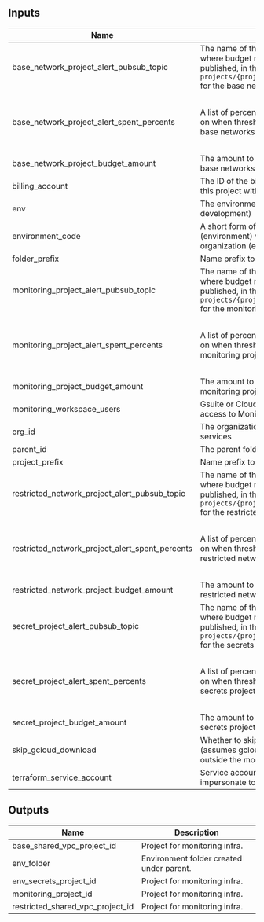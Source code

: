 <!-- BEGINNING OF PRE-COMMIT-TERRAFORM DOCS HOOK -->
## Inputs

| Name | Description | Type | Default | Required |
|------|-------------|------|---------|:--------:|
| base\_network\_project\_alert\_pubsub\_topic | The name of the Cloud Pub/Sub topic where budget related messages will be published, in the form of `projects/{project_id}/topics/{topic_id}` for the base networks project | `string` | `null` | no |
| base\_network\_project\_alert\_spent\_percents | A list of percentages of the budget to alert on when threshold is exceeded for the base networks project | `list(number)` | <pre>[<br>  0.5,<br>  0.75,<br>  0.9,<br>  0.95<br>]</pre> | no |
| base\_network\_project\_budget\_amount | The amount to use as the budget for the base networks project | `number` | `1000` | no |
| billing\_account | The ID of the billing account to associate this project with | `string` | n/a | yes |
| env | The environment to prepare (ex. development) | `string` | n/a | yes |
| environment\_code | A short form of the folder level resources (environment) within the Google Cloud organization (ex. d). | `string` | n/a | yes |
| folder\_prefix | Name prefix to use for folders created. | `string` | `"fldr"` | no |
| monitoring\_project\_alert\_pubsub\_topic | The name of the Cloud Pub/Sub topic where budget related messages will be published, in the form of `projects/{project_id}/topics/{topic_id}` for the monitoring project. | `string` | `null` | no |
| monitoring\_project\_alert\_spent\_percents | A list of percentages of the budget to alert on when threshold is exceeded for the monitoring project. | `list(number)` | <pre>[<br>  0.5,<br>  0.75,<br>  0.9,<br>  0.95<br>]</pre> | no |
| monitoring\_project\_budget\_amount | The amount to use as the budget for the monitoring project. | `number` | `1000` | no |
| monitoring\_workspace\_users | Gsuite or Cloud Identity group that have access to Monitoring Workspaces. | `string` | n/a | yes |
| org\_id | The organization id for the associated services | `string` | n/a | yes |
| parent\_id | The parent folder or org for environments | `string` | n/a | yes |
| project\_prefix | Name prefix to use for projects created. | `string` | `"prj"` | no |
| restricted\_network\_project\_alert\_pubsub\_topic | The name of the Cloud Pub/Sub topic where budget related messages will be published, in the form of `projects/{project_id}/topics/{topic_id}` for the restricted networks project | `string` | `null` | no |
| restricted\_network\_project\_alert\_spent\_percents | A list of percentages of the budget to alert on when threshold is exceeded for the restricted networks project. | `list(number)` | <pre>[<br>  0.5,<br>  0.75,<br>  0.9,<br>  0.95<br>]</pre> | no |
| restricted\_network\_project\_budget\_amount | The amount to use as the budget for the restricted networks project. | `number` | `1000` | no |
| secret\_project\_alert\_pubsub\_topic | The name of the Cloud Pub/Sub topic where budget related messages will be published, in the form of `projects/{project_id}/topics/{topic_id}` for the secrets project. | `string` | `null` | no |
| secret\_project\_alert\_spent\_percents | A list of percentages of the budget to alert on when threshold is exceeded for the secrets project. | `list(number)` | <pre>[<br>  0.5,<br>  0.75,<br>  0.9,<br>  0.95<br>]</pre> | no |
| secret\_project\_budget\_amount | The amount to use as the budget for the secrets project. | `number` | `1000` | no |
| skip\_gcloud\_download | Whether to skip downloading gcloud (assumes gcloud is already available outside the module) | `bool` | `true` | no |
| terraform\_service\_account | Service account email of the account to impersonate to run Terraform. | `string` | n/a | yes |

## Outputs

| Name | Description |
|------|-------------|
| base\_shared\_vpc\_project\_id | Project for monitoring infra. |
| env\_folder | Environment folder created under parent. |
| env\_secrets\_project\_id | Project for monitoring infra. |
| monitoring\_project\_id | Project for monitoring infra. |
| restricted\_shared\_vpc\_project\_id | Project for monitoring infra. |

<!-- END OF PRE-COMMIT-TERRAFORM DOCS HOOK -->
